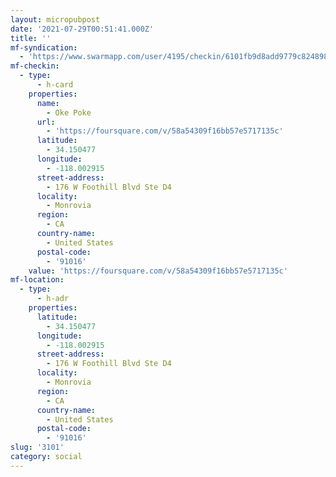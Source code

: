 ```yaml
---
layout: micropubpost
date: '2021-07-29T00:51:41.000Z'
title: ''
mf-syndication:
  - 'https://www.swarmapp.com/user/4195/checkin/6101fb9d8add9779c8248986'
mf-checkin:
  - type:
      - h-card
    properties:
      name:
        - Oke Poke
      url:
        - 'https://foursquare.com/v/58a54309f16bb57e5717135c'
      latitude:
        - 34.150477
      longitude:
        - -118.002915
      street-address:
        - 176 W Foothill Blvd Ste D4
      locality:
        - Monrovia
      region:
        - CA
      country-name:
        - United States
      postal-code:
        - '91016'
    value: 'https://foursquare.com/v/58a54309f16bb57e5717135c'
mf-location:
  - type:
      - h-adr
    properties:
      latitude:
        - 34.150477
      longitude:
        - -118.002915
      street-address:
        - 176 W Foothill Blvd Ste D4
      locality:
        - Monrovia
      region:
        - CA
      country-name:
        - United States
      postal-code:
        - '91016'
slug: '3101'
category: social
---
```

